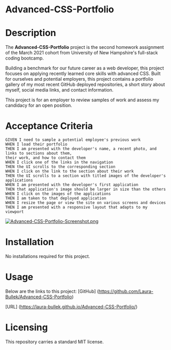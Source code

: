 # Advanced-CSS-Portfolio

# Description
The **Advanced-CSS-Portfolio** project is the second homework assignment of the March 2021 cohort from University of New Hampshire's full-stack coding bootcamp. 

Building a benchmark for our future career as a web developer, this project focuses on applying recently learned core skills with advanced CSS. Built for ourselves and potential employers, this project contains a portfolio gallery of my most recent GitHub deployed repositories, a short story about myself, social media links, and contact information.

This project is for an employer to review samples of work and assess my candidacy for an open position.

# Acceptance Criteria
```
GIVEN I need to sample a potential employee's previous work
WHEN I load their portfolio
THEN I am presented with the developer's name, a recent photo, and links to sections about them, 
their work, and how to contact them
WHEN I click one of the links in the navigation
THEN the UI scrolls to the corresponding section
WHEN I click on the link to the section about their work
THEN the UI scrolls to a section with titled images of the developer's applications
WHEN I am presented with the developer's first application
THEN that application's image should be larger in size than the others
WHEN I click on the images of the applications
THEN I am taken to that deployed application
WHEN I resize the page or view the site on various screens and devices
THEN I am presented with a responsive layout that adapts to my viewport
```

[![Advanced-CSS-Portfolio-Screenshot.png](https://i.postimg.cc/sf60fYdS/Advanced-CSS-Portfolio-Screenshot.png)](https://postimg.cc/JtXQPBh4)


# Installation
No installations required for this project.

# Usage
Below are the links to this project:
[GitHub] (https://github.com/Laura-Bullek/Advanced-CSS-Portfolio)

[URL] (https://laura-bullek.github.io/Advanced-CSS-Portfolio/)

# Licensing
This repository carries a standard MIT license.
